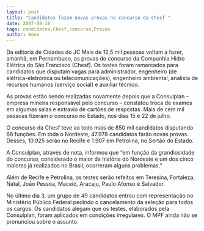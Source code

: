 ```yaml
---
layout: post
title: "Candidatos fazem novas provas no concurso da Chesf "
date: 2007-08-18
tags: candidatos,Chesf,concurso,Provas
author: None
---
```

Da editoria de Cidades do JC
Mais de 12,5 mil pessoas voltam a fazer, amanh&atilde;, em Pernambuco, as provas do concurso da Companhia Hidro El&eacute;trica do S&atilde;o Francisco (Chesf). Os testes foram remarcados para candidatos que disputam vagas para administrador, engenheiro (de el&eacute;trica-eletr&ocirc;nica ou telecomunica&ccedil;&otilde;es), engenheiro ambiental, analista de recursos humanos (servi&ccedil;o social) e auxiliar t&eacute;cnico. 

As provas est&atilde;o sendo realizadas novamente depois que a Consulplan &ndash; empresa mineira respons&aacute;vel pelo concurso &ndash; constatou troca de exames em algumas salas e extravio de cart&otilde;es de respostas. Mais de cem mil pessoas fizeram o concurso no Estado, nos dias 15 e 22 de julho. 

O concurso da Chesf teve ao todo mais de 850 mil candidatos disputando 68 fun&ccedil;&otilde;es. Em toda o Nordeste, 47.978 candidatos far&atilde;o novas provas. Desses, 10.925 ser&atilde;o no Recife e 1.907 em Petrolina, no Sert&atilde;o do Estado. 

A Consulplan, atrav&eacute;s de nota, informou que &ldquo;em fun&ccedil;&atilde;o da grandiosidade do concurso, considerado o maior da hist&oacute;ria do Nordeste e um dos cinco maiores j&aacute; realizados no Brasil, ocorreram alguns problemas.&rdquo; 

Al&eacute;m de Recife e Petrolina, os testes ser&atilde;o refeitos em Teresina, Fortaleza, Natal, Jo&atilde;o Pessoa, Macei&oacute;, Aracaju, Paulo Afonso e Salvador. 

No &uacute;ltimo dia 3, um grupo de 49 candidatos entrou com representa&ccedil;&atilde;o no Minist&eacute;rio P&uacute;blico Federal pedindo o cancelamento da sele&ccedil;&atilde;o para todos os cargos. Os candidatos alegam que os testes, elaborados pela Consulplan, foram aplicados em condi&ccedil;&otilde;es irregulares. O MPF ainda n&atilde;o se pronunciou sobre o assunto.  